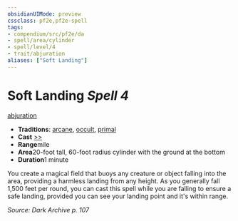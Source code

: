 ```yaml
---
obsidianUIMode: preview
cssclass: pf2e,pf2e-spell
tags:
- compendium/src/pf2e/da
- spell/area/cylinder
- spell/level/4
- trait/abjuration
aliases: ["Soft Landing"]
---
```

# Soft Landing *Spell 4*   
[abjuration](../../rules/traits/abjuration.md)  

- **Traditions**: [arcane](../../rules/traits/arcane.md), [occult](../../rules/traits/occult.md), [primal](../../rules/traits/primal.md)
- **Cast** [>>](../../rules/core-rulebook/chapter-9-playing-the-game.md#Actions "Two-Action") 
- **Range**mile
- **Area**20-foot tall, 60-foot radius cylinder with the ground at the bottom
- **Duration**1 minute

You create a magical field that buoys any creature or object falling into the area, providing a harmless landing from any height. As you generally fall 1,500 feet per round, you can cast this spell while you are falling to ensure a safe landing, provided you can see your landing point and it's within range.

*Source: Dark Archive p. 107*